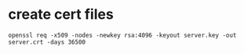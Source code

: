 # create cert files
```
openssl req -x509 -nodes -newkey rsa:4096 -keyout server.key -out server.crt -days 36500
```
